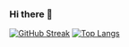 ### Hi there 👋

<!--
**jasoncavanaugh/jasoncavanaugh** is a ✨ _special_ ✨ repository because its `README.md` (this file) appears on your GitHub profile.

Here are some ideas to get you started:

- 🔭 I’m currently working on ...
- 🌱 I’m currently learning ...
- 👯 I’m looking to collaborate on ...
- 🤔 I’m looking for help with ...
- 💬 Ask me about ...
- 📫 How to reach me: ...
- 😄 Pronouns: ...
- ⚡ Fun fact: ...
-->

[![GitHub Streak](http://github-readme-streak-stats.herokuapp.com?user=jasoncavanaugh)](https://git.io/streak-stats)
[![Top Langs](https://github-readme-stats.vercel.app/api/top-langs/?username=jasoncavanaugh&layout=compact)](https://github.com/anuraghazra/github-readme-stats)
